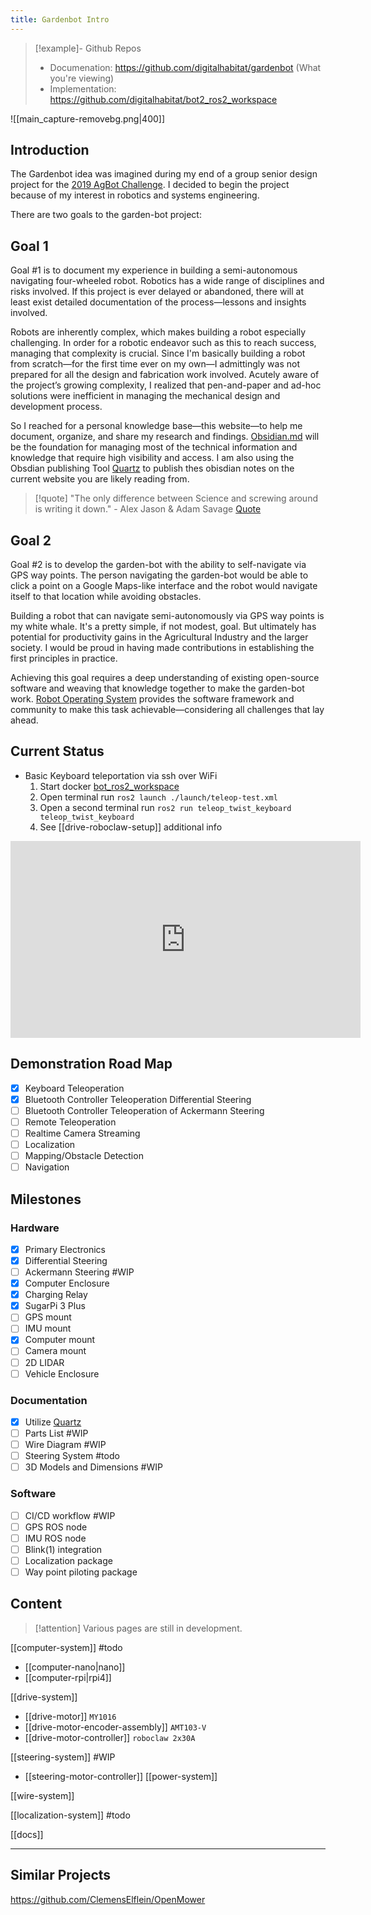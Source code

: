 ```yaml
---
title: Gardenbot Intro
---
```


> [!example]- Github Repos
> - Documenation: https://github.com/digitalhabitat/gardenbot (What you're viewing)
> - Implementation: https://github.com/digitalhabitat/bot2_ros2_workspace

![[main_capture-removebg.png|400]]

## Introduction

The Gardenbot idea was imagined during my end of a group senior design project for the [2019 AgBot Challenge](https://github.com/digitalhabitat/agbot_0). I decided to begin the project because of my interest in robotics and systems engineering. 

There are two goals to the garden-bot project:

## Goal 1

Goal #1 is to document my experience in building a semi-autonomous navigating four-wheeled robot. Robotics has a wide range of disciplines and risks involved. If this project is ever delayed or abandoned, there will at least exist detailed documentation of the process—lessons and insights involved.

Robots are inherently complex, which makes building a robot especially challenging. In order for a robotic endeavor such as this to reach success, managing that complexity is crucial. Since I'm basically building a robot from scratch—for the first time ever on my own—I admittingly was not prepared for all the design and fabrication work involved. Acutely aware of the project’s growing complexity, I realized that pen-and-paper and ad-hoc solutions were inefficient in managing the mechanical design and development process.

So I reached for a personal knowledge base—this website—to help me document, organize, and share my research and findings. [Obsidian.md](https://en.wikipedia.org/wiki/Obsidian_(software)) will be the foundation for managing most of the technical information and knowledge that require high visibility and access. I am also using the Obsdian publishing Tool [Quartz](https://quartz.jzhao.xyz/) to publish thes obisdian notes on the current website you are likely reading from.

 >[!quote]
 > "The only difference between Science and screwing around is writing it down." - Alex Jason & Adam Savage [Quote](https://www.youtube.com/watch?v=BSUMBBFjxrY)

## Goal 2

Goal #2 is to develop the garden-bot with the ability to self-navigate via GPS way points. The person navigating the garden-bot would be able to click a point on a Google Maps-like interface and the robot would navigate itself to that location while avoiding obstacles.

Building a robot that can navigate semi-autonomously via GPS way points is my white whale. It's a pretty simple, if not modest, goal. But ultimately has potential for productivity gains in the Agricultural Industry and the larger society. I would be proud in having made contributions in establishing the first principles in practice. 

Achieving this goal requires a deep understanding of existing open-source software and weaving that knowledge together to make the garden-bot work. [Robot Operating System](https://en.wikipedia.org/wiki/Robot_Operating_System) provides the software framework and community to make this task achievable—considering all challenges that lay ahead.

## Current Status

- Basic Keyboard teleportation via ssh over WiFi
	1. Start docker [bot_ros2_workspace](https://github.com/digitalhabitat/bot_ros2_workspace)
	2. Open terminal run `ros2 launch ./launch/teleop-test.xml`
	3. Open a second terminal run `ros2 run teleop_twist_keyboard teleop_twist_keyboard`
	4. See [[drive-roboclaw-setup]] additional info

<iframe width="560" height="315" src="https://www.youtube.com/embed/C3Nxp40HBfw" title="YouTube video player" frameborder="0" allow="accelerometer; autoplay; clipboard-write; encrypted-media; gyroscope; picture-in-picture; web-share" allowfullscreen></iframe>

## Demonstration Road Map

- [x] Keyboard Teleoperation
- [x] Bluetooth Controller Teleoperation Differential Steering
- [ ] Bluetooth Controller Teleoperation of Ackermann Steering
- [ ] Remote Teleoperation
- [ ] Realtime Camera Streaming
- [ ] Localization
- [ ] Mapping/Obstacle Detection
- [ ] Navigation

## Milestones

### Hardware

- [x] Primary Electronics 
- [x] Differential Steering
- [ ] Ackermann Steering #WIP
- [x] Computer Enclosure
- [x] Charging Relay
- [x] SugarPi 3 Plus
- [ ] GPS mount
- [ ] IMU mount
- [x] Computer mount
- [ ] Camera mount
- [ ] 2D LIDAR
- [ ] Vehicle Enclosure

### Documentation

- [x] Utilize [Quartz](https://quartz.jzhao.xyz/)
- [ ] Parts List #WIP 
- [ ] Wire Diagram #WIP 
- [ ] Steering System #todo
- [ ] 3D Models and Dimensions #WIP

### Software

- [ ] CI/CD workflow #WIP
- [ ] GPS ROS node
- [ ] IMU ROS node
- [ ] Blink(1) integration
- [ ] Localization package
- [ ] Way point piloting package

##  Content

>[!attention] Various pages are still in development.

[[computer-system]] #todo
- [[computer-nano|nano]]
- [[computer-rpi|rpi4]]

[[drive-system]]
- [[drive-motor]] `MY1016`
- [[drive-motor-encoder-assembly]] `AMT103-V`
- [[drive-motor-controller]] `roboclaw 2x30A`

[[steering-system]] #WIP 


- [[steering-motor-controller]]
[[power-system]]

[[wire-system]]	

[[localization-system]] #todo

[[docs]]

---

## Similar Projects

https://github.com/ClemensElflein/OpenMower